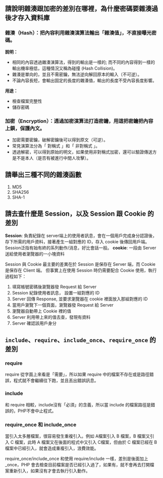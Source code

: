 ## 請說明雜湊跟加密的差別在哪裡，為什麼密碼要雜湊過後才存入資料庫
### 雜湊（Hash）：把內容利用雜湊演算法輸出「雜湊值」，不直接曝光密碼。
**說明：**
* 相同的內容透過雜湊演算法，得到的輸出是一樣的; 而不同的內容得到一樣的輸出機率極低，這種情況又稱為碰撞 (Hash Collision)。
* 雜湊是單向的，並且不需密鑰，無法逆向解回原本的輸入（不可逆）。
* 不論內容長短，會輸出固定的長度的雜湊值，輸出的長度不受內容長度影響。

**用途：**
* 檢查檔案完整性 
* 儲存密碼

### 加密（Encryption）：透過加密演算法打造密鑰，用這把密鑰把內容上鎖，保護內文。
* 加密需要密鑰，破解密鑰後可以得到原文（可逆）。
* 常見演算法分為「 對稱式 」和「 非對稱式 」。
* 透過解密，可以得到原始的明文，如果使用非對稱式加密，還可以驗證傳送方是不是本人（是否有被進行中間人攻擊）。

## 請舉出三種不同的雜湊函數
1. MD5
2. SHA256
3. SHA-1

## 請去查什麼是 Session，以及 Session 跟 Cookie 的差別
**Session**:
負責紀錄在 server端上的使用者訊息，會在一個用戶完成身分認證後，存下所需的用戶資料，接著產生一組對應的 ID，存入 cookie 後傳回用戶端。 Session泛指有始有終的系列動作/消息，好比會話一般。
**cookie**:
一段由 Server 送給使用者瀏覽器的一小塊資料


Session 與 Cookie 最主要的差異在於 Session 是保存在 Server 端，而 Cookie 是保存在 Client 端。
但事實上在使用 Session 時仍需要配合 Cookie 使用，執行過程如下：

1. 填寫帳號密碼後瀏覽器發 Request 給 Server
1. Session 紀錄使用者訊息， 設置一組對應的 ID
1. Server 回傳 Response, 並要求瀏覽器在 cookie 裡面放入那組對應的 ID
3. 當用戶瀏覽下一個頁面，瀏覽器發 Request 給 Server
4. 瀏覽器自動帶上 Cookie 裡的值
5. Server 利用帶上來的值去查，發現有資料
6. Server 確認該用戶身分

##  `include`、`require`、`include_once`、`require_once` 的差別
### require 
require 從字面上來看是「需要」，所以如果 require 中的檔案不存在或是路徑錯誤，程式就不會繼續往下跑，並且丟出錯誤訊息。
### include
和 require 相較，include沒有「必須」的含義，所以當 include 的檔案路徑是錯誤的，PHP不會中止程式。
### require_once 和 include_once
當引入太多層檔案，很容易發生重複引入。例如  A檔案引入 B 檔案，B 檔案又引入 C 檔案，此時 A 檔案又在後面的程式中又引入 C檔案，但由於 C 檔案已經在 B 檔案中已經引入，就會造成重複引入，浪費效能。

require_once/include_once 和使用 require/include 一樣，差別是後面加上_once，PHP 會去檢查目前檔案是否已經引入過了，如果有，就不會再去打開檔案重新引入，如果沒有才會去執行引入動作。